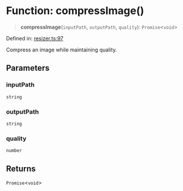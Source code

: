 # Function: compressImage()

> **compressImage**(`inputPath`, `outputPath`, `quality`): `Promise`\<`void`\>

Defined in: [resizer.ts:97](https://github.com/The-Node-Forge/image-resizer-cli/blob/a50dec538743738c16fa6c46084c5ae1f6446b33/src/resizer.ts#L97)

Compress an image while maintaining quality.

## Parameters

### inputPath

`string`

### outputPath

`string`

### quality

`number`

## Returns

`Promise`\<`void`\>
